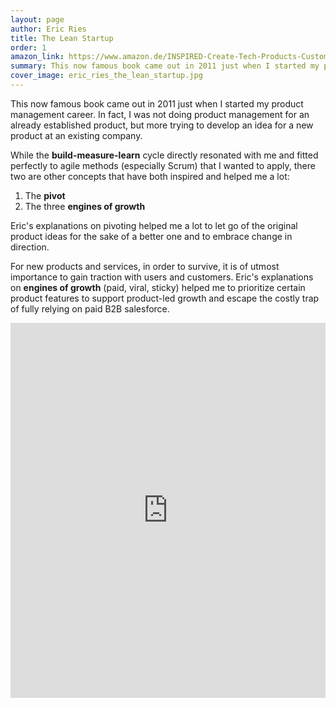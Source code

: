 ```yaml
---
layout: page
author: Eric Ries
title: The Lean Startup
order: 1
amazon_link: https://www.amazon.de/INSPIRED-Create-Tech-Products-Customers/dp/1119387507
summary: This now famous book came out in 2011 just when I started my product management career. 
cover_image: eric_ries_the_lean_startup.jpg
---
```

This now famous book came out in 2011 just when I started my product management career. 
In fact, I was not doing product management for an already established product, but more trying to develop an idea for a new product at an existing company. 

While the **build-measure-learn** cycle directly resonated with me and fitted perfectly to agile methods (especially Scrum) that I wanted to apply, there two are other concepts that have both inspired and helped me a lot:

1. The **pivot**
2. The three **engines of growth**

Eric's explanations on pivoting helped me a lot to let go of the original product ideas for the sake of a better one and to embrace change in direction. 

For new products and services, in order to survive, it is of utmost importance to gain traction with users and customers. 
Eric's explanations on **engines of growth** (paid, viral, sticky) helped me to prioritize certain product features to support product-led growth and escape the costly trap of fully relying on paid B2B salesforce. 

<iframe type="text/html" sandbox="allow-scripts allow-same-origin allow-popups" width="100%" height="600px" frameborder="0" allowfullscreen style="max-width:100%" src="https://lesen.amazon.de/kp/card?asin=B004J4XGN6&preview=inline&linkCode=kpe&ref_=cm_sw_r_kb_dp_677ZR7DBBACJVAYV0FSB" ></iframe>
